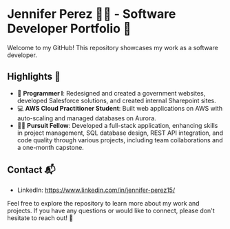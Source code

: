 # Jennifer Perez 👩‍💻  - Software Developer Portfolio 🚀

Welcome to my GitHub! This repository showcases my work as a software developer.

## Highlights 🚀

- 💼 **Programmer I**: Redesigned and created a government websites, developed Salesforce solutions, and created internal Sharepoint sites.
- 💻 **AWS Cloud Practitioner Student**: Built web applications on AWS with auto-scaling and managed databases on Aurora.
- 👩‍💻 **Pursuit Fellow**: Developed a full-stack application, enhancing skills in project management, SQL database design, REST API integration, and code quality through various projects, including team collaborations and a one-month capstone.  

<!-- ## Projects 🌟

- [Project 1](Link): Brief description.
- [Project 2](Link): Brief description.
- ... -->

## Contact  📬
- LinkedIn: https://www.linkedin.com/in/jennifer-perez15/

Feel free to explore the repository to learn more about my work and projects. If you have any questions or would like to connect, please don't hesitate to reach out! 📩
